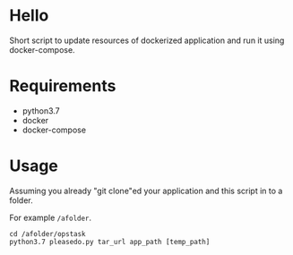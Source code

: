 # Hello

Short script to update resources of dockerized
application and run it using docker-compose.

# Requirements

- python3.7
- docker
- docker-compose

# Usage

Assuming you already "git clone"ed your application
and this script in to a folder.

For example `/afolder`.

```
cd /afolder/opstask
python3.7 pleasedo.py tar_url app_path [temp_path]
```
